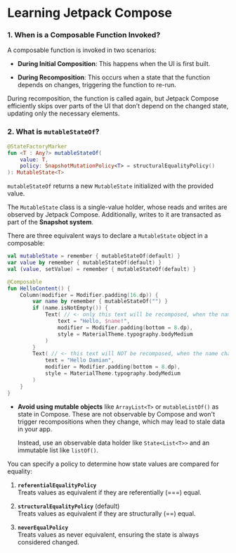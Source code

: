 # Learning Jetpack Compose

### 1. When is a Composable Function Invoked?

A composable function is invoked in two scenarios:

- **During Initial Composition**: This happens when the UI is first built.
  
- **During Recomposition**: This occurs when a state that the function depends on changes, triggering the function to re-run.

During recomposition, the function is called again, but Jetpack Compose efficiently skips over parts of the UI that don’t depend on the changed state, updating only the necessary elements.

### 2. What is `mutableStateOf`?

```kotlin
@StateFactoryMarker
fun <T : Any?> mutableStateOf(
    value: T,
    policy: SnapshotMutationPolicy<T> = structuralEqualityPolicy()
): MutableState<T>
```
`mutableStateOf` returns a new `MutableState` initialized with the provided value.

The `MutableState` class is a single-value holder, whose reads and writes are observed by Jetpack Compose. Additionally, writes to it are transacted as part of the **Snapshot system**.

There are three equivalent ways to declare a `MutableState` object in a composable:

```kotlin
val mutableState = remember { mutableStateOf(default) }
var value by remember { mutableStateOf(default) }
val (value, setValue) = remember { mutableStateOf(default) }
```

```kotlin
@Composable
fun HelloContent() {
    Column(modifier = Modifier.padding(16.dp)) {
        var name by remember { mutableStateOf("") }
        if (name.isNotEmpty()) {
            Text( // <- only this text will be recomposed, when the name changes
                text = "Hello, $name!",  
                modifier = Modifier.padding(bottom = 8.dp),
                style = MaterialTheme.typography.bodyMedium
            )
        }
        Text( // <- this text will NOT be recomposed, when the name changes
            text = "Hello Damian",
            modifier = Modifier.padding(bottom = 8.dp),
            style = MaterialTheme.typography.bodyMedium
        )
    }
}
```
- **Avoid using mutable objects** like `ArrayList<T>` or `mutableListOf()` as state in Compose. These are not observable by Compose and won't trigger recompositions when they change, which may lead to stale data in your app.
  
  Instead, use an observable data holder like `State<List<T>>` and an immutable list like `listOf()`.

You can specify a policy to determine how state values are compared for equality:

1. **`referentialEqualityPolicy`**  
   Treats values as equivalent if they are referentially (===) equal.
   
2. **`structuralEqualityPolicy`** (default)  
   Treats values as equivalent if they are structurally (==) equal.
   
3. **`neverEqualPolicy`**  
   Treats values as never equivalent, ensuring the state is always considered changed.
